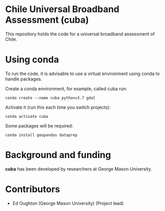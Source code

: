 # Chile Universal Broadband Assessment (cuba)

This repository holds the code for a universal broadband assessment of Chile.

Using conda
===========

To run the code, it is advisable to use a virtual environment using conda to handle packages.

Create a conda environment, for example, called cuba run:

    conda create --name cuba python=3.7 gdal

Activate it (run this each time you switch projects):

    conda activate cuba

Some packages will be required:

    conda install geopandas dataprep


Background and funding
======================

**cuba** has been developed by researchers at George Mason University.


Contributors
============
- Ed Oughton (George Mason University) (Project lead)
